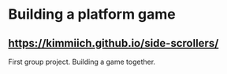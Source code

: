 # Building a platform game
## https://kimmiich.github.io/side-scrollers/
First group project. Building a game together.
